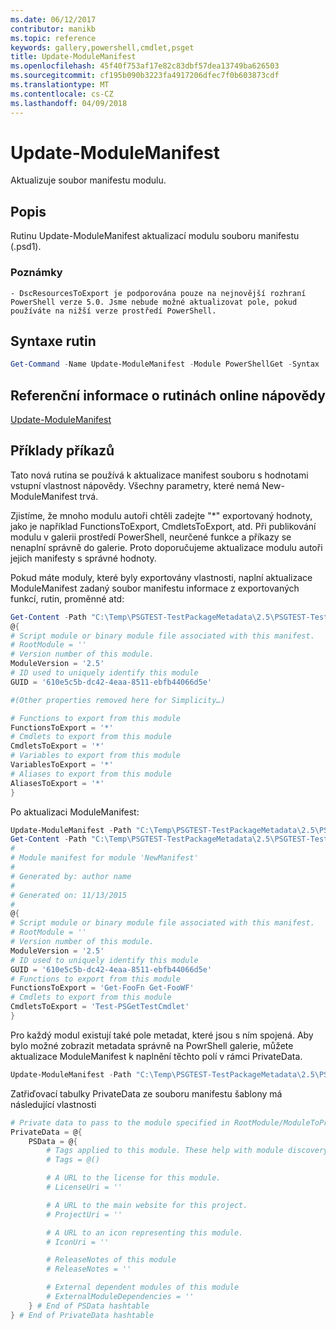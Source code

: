 ```yaml
---
ms.date: 06/12/2017
contributor: manikb
ms.topic: reference
keywords: gallery,powershell,cmdlet,psget
title: Update-ModuleManifest
ms.openlocfilehash: 45f40f753af17e82c83dbf57dea13749ba626503
ms.sourcegitcommit: cf195b090b3223fa4917206dfec7f0b603873cdf
ms.translationtype: MT
ms.contentlocale: cs-CZ
ms.lasthandoff: 04/09/2018
---
```

# <a name="update-modulemanifest"></a>Update-ModuleManifest
Aktualizuje soubor manifestu modulu.

## <a name="description"></a>Popis

Rutinu Update-ModuleManifest aktualizací modulu souboru manifestu (.psd1).

### <a name="notes"></a>Poznámky
    - DscResourcesToExport je podporována pouze na nejnovější rozhraní PowerShell verze 5.0. Jsme nebude možné aktualizovat pole, pokud používáte na nižší verze prostředí PowerShell.

## <a name="cmdlet-syntax"></a>Syntaxe rutin
```powershell
Get-Command -Name Update-ModuleManifest -Module PowerShellGet -Syntax
```

## <a name="cmdlet-online-help-reference"></a>Referenční informace o rutinách online nápovědy

[Update-ModuleManifest](http://go.microsoft.com/fwlink/?LinkId=619311)

## <a name="example-commands"></a>Příklady příkazů

Tato nová rutina se používá k aktualizace manifest souboru s hodnotami vstupní vlastnost nápovědy. Všechny parametry, které nemá New-ModuleManifest trvá.

Zjistíme, že mnoho modulu autoři chtěli zadejte "\*" exportovaný hodnoty, jako je například FunctionsToExport, CmdletsToExport, atd. Při publikování modulu v galerii prostředí PowerShell, neurčené funkce a příkazy se nenaplní správně do galerie. Proto doporučujeme aktualizace modulu autoři jejich manifesty s správné hodnoty.

Pokud máte moduly, které byly exportovány vlastnosti, naplní aktualizace ModuleManifest zadaný soubor manifestu informace z exportovaných funkcí, rutin, proměnné atd:
```powershell
Get-Content -Path "C:\Temp\PSGTEST-TestPackageMetadata\2.5\PSGTEST-TestPackageMetadata.psd1"
@{
# Script module or binary module file associated with this manifest.
# RootModule = ''
# Version number of this module.
ModuleVersion = '2.5'
# ID used to uniquely identify this module
GUID = '610e5c5b-dc42-4eaa-8511-ebfb44066d5e'

#(Other properties removed here for Simplicity…)

# Functions to export from this module
FunctionsToExport = '*'
# Cmdlets to export from this module
CmdletsToExport = '*'
# Variables to export from this module
VariablesToExport = '*'
# Aliases to export from this module
AliasesToExport = '*'
}
```

Po aktualizaci ModuleManifest:
```powershell
Update-ModuleManifest -Path "C:\Temp\PSGTEST-TestPackageMetadata\2.5\PSGTEST-TestPackageMetadata.psd1"
Get-Content -Path "C:\Temp\PSGTEST-TestPackageMetadata\2.5\PSGTEST-TestPackageMetadata.psd1"
#
# Module manifest for module 'NewManifest'
#
# Generated by: author name
#
# Generated on: 11/13/2015
#
@{
# Script module or binary module file associated with this manifest.
# RootModule = ''
# Version number of this module.
ModuleVersion = '2.5'
# ID used to uniquely identify this module
GUID = '610e5c5b-dc42-4eaa-8511-ebfb44066d5e'
# Functions to export from this module
FunctionsToExport = 'Get-FooFn Get-FooWF'
# Cmdlets to export from this module
CmdletsToExport = 'Test-PSGetTestCmdlet'
}
```

Pro každý modul existují také pole metadat, které jsou s ním spojená. Aby bylo možné zobrazit metadata správně na PowrShell galerie, můžete aktualizace ModuleManifest k naplnění těchto polí v rámci PrivateData.

```powershell
Update-ModuleManifest -Path "C:\Temp\PSGTEST-TestPackageMetadata\2.5\PSGTEST-TestPackageMetadata.psd1" -Tags "Tag1" -LicenseUri "http://license.com" -ProjectUri "http://project.com" -IconUri "http://icon.com" -ReleaseNotes "Test module"
```

Zatřiďovací tabulky PrivateData ze souboru manifestu šablony má následující vlastnosti

```powershell
# Private data to pass to the module specified in RootModule/ModuleToProcess. This may also contain a PSData hashtable with additional module metadata used by PowerShell.
PrivateData = @{
    PSData = @{
        # Tags applied to this module. These help with module discovery in online galleries.
        # Tags = @()

        # A URL to the license for this module.
        # LicenseUri = ''

        # A URL to the main website for this project.
        # ProjectUri = ''

        # A URL to an icon representing this module.
        # IconUri = ''

        # ReleaseNotes of this module
        # ReleaseNotes = ''

        # External dependent modules of this module
        # ExternalModuleDependencies = ''
    } # End of PSData hashtable
} # End of PrivateData hashtable
```